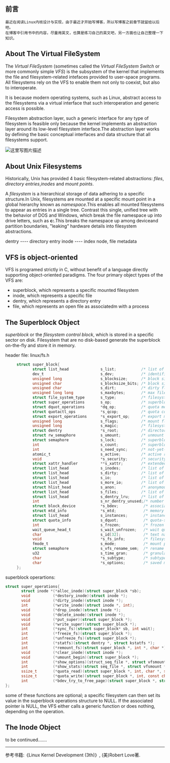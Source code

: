 ## **前言**
    最近在阅读Linux内核设计与实现，由于最近才开始写博客，所以写博客之前章节就留给以后吧。
    在博客中引用书中的内容，尽量用英文，也算是练习自己的英文吧，另一方面也让自己整理一下知识。
    
## **About The Virtual FileSystem**
The *Virtual FileSystem* (sometimes called the *Virtual FileSystem Switch* or more commonly simple *VFS*) is the subsystem of the kernel that implements the file and filesystem-related intefaces provided to user-space programs. All filesystems rely on the VFS to enable them not only to coexist, but also to interoperate.

 It is because modern operating systems, such as Linux, abstract access to the filesystems via a virtual interface that such interoperation and generic access is possible.

Filesystem abstraction layer, such a generic interface for any type of filesystem is feasible only because the kernel implements an abstraction layer around its low-level filesystem interface.The abstraction layer works by defining the basic conceptual interfaces and data structure that all filesystems support.

![这里写图片描述](http://img.blog.csdn.net/20160417205612927)

## **About Unix Filesystems**
Historically, Unix has provided 4 basic filesystem-related abstractions: *files*, *directory entries*,*inodes* and *mount points*.

A *filesystem* is a hierarchical storage of data adhering to a specific structure.In Unix, filesystems are mounted at a specific mount point in a global hierarchy known as *namespace*.This enables all mounted filesystems to appear as entries in a single tree. Contrast this single, unified tree with the behavior of DOS and Windows, which break the file namespace up into drive letters, such as **c:**.This breaks the namespace up among deviceand partition boundaries, "leaking" hardware details into filesystem abstractions.

dentry ---- directory entry
inode ---- index node, file metadata

## **VFS is object-oriented** 
VFS is programed strictly in C, without benefit of a language directly supporting object-oriented paradigms. 
The four primary object types of the VFS are:
 - superblock, which represents a specific mounted  filesystem
 - inode, which represents a specific file
 - dentry, which represents a directory entry
 - file, which represents an open file as associatedm with a process

## **The Superblock Object**
*superblock* or the *filesystem control block*, which is stored in a specific sector on disk.
Filesystem that are no disk-based generate the superblock on-the-fly and store it in memory.

header file: linux/fs.h

```c
	 struct super_block{
	        struct list_head              s_list;           /* list of all superblock */
	        dev_t                         s_dev;            /* identifier */
	        unsigned long                 s_blocksize;      /* block size in bytes */
	        unsigned char                 s_blocksize_bits; /* block size in bits */
	        unsigned char                 s_dirt;           /* dirty flag */
	        unsigned long long            s_maxbytes;       /* max file size */     
	        struct file_system_type       s_type;           /* filesystem type */
	        struct super_operations       s_op;             /* superblock methods */
	        struct dquot_operations       *dq_op;           /* quota methods */
	        struct quotactl_ops           *s_qcop;          /* quota control methods */
	        struct export_operations      *s_export_op;     /* export methods */
	        unsigned long                 s_flags;          /* mount flags */
	        unsigned long                 s_magic;          /* filesystem's magic number */
	        struct dentry                 *s_root;          /* directory mount point */
	        struct rw_semaphore           s_umount;         /* unmount semaphore */
	        struct semaphore              s_lock;           /* superblock semaphore */
	        int                           s_count;          /* superblock ref count */
	        int                           s_need_sync;      /* not-yet-synced flag */
	        atomic_t                      s_active;         /* active reference count */
	        void                          *s_security;      /* security module */
	        struct xattr_handler          **s_xattr;        /* extended attribute handlers */
	        struct list_head              s_inodes;         /* list of inodes */
	        struct list_head              s_dirty;          /* list of dirty inodes */
	        struct list_head              s_io;             /* list of writebacks */
	        struct list_head              s_more_io;        /* list of more writebacks */
	        struct hlist_head             s_anon;           /* anonymous dentries */
	        struct list_head              s_files;          /* list of assigned files */
	        struct list_head              s_dentry_lru;     /* list of unused entries */
	        int                           s_nr_dentry_unused;/* number of dentries on list */
	        struct block_device           *s_bdev;           /* associate block device */
	        struct mtd_info               *s_mtd;            /* memory disk infomation */
	        struct list_head              s_instances;       /* instances of this fs */
	        struct quota_info             s_dquot;           /* quota-specific options */
	        int                           s_frozen;          /* frozen status */
	        wait_queue_head_t             s_wait_unfrozen;   /* wait queue on freeze */
	        char                          s_id[32];          /* text name */
	        void                          *s_fs_info;        /* filesystem-specific info */
	        fmode_t                       s_mode;            /* mount permissons */
	        struct semaphore              s_vfs_rename_sem;  /* rename semaphore */
	        u32                           s_time_gran;       /* granularity of timestamps */
	        char                          *s_subtype;        /* subtype name */
	        char                          *s_options;        /* saved mount options */
	 };
```
superblock operartions:
```c
struct super_operations{
       struct inode *(*alloc_inode)(struct super_block *sb);
       void          (*destory_inode)(struct inode *);
       void          (*dirty_inode)(struct inode *);
       int           (*write_inode)(struct inode *, int);
       void          (*drop_inode)(struct inode *);
       void          (*delete_inode)(struct inode *);
       void          (*put_super)(struct super_block *);
       void          (*write_super)(struct super_block *);
       int           (*sync_fs)(struct super_block* sb, int wait);
       int           (*freeze_fs)(struct super_block *);
       int           (*unfreeze_fs)(struct super_block *);
       int           (*statfs)(struct dentry *, struct kstatfs *);
       int           (*remount_fs)(struct super_block *, int *, char *);
       void          (*clear_inode)(struct inode *);
       void          (*umount_begin)(struct super_block *);
       int           (*show_options)(struct_seq_file *, struct vfsmount *);
       int           (*show_stats)(struct seq_file *, struct vfsmount *);
       ssize_t       (*quota_read)(struct super_block *, int, char *, size_t, loff_t);
       ssize_t       (*quota_write)(struct super_block *, int, const char *, size_t, loff_t);
       int           (*bdev_try_to_free_page)(struct super_block *, struct page *, gfp_t);      
};
```
some of these functions are optional; a specific filesystem can then set its value in the superblock operations structure to NULL. If the associated pointer is NULL, the VFS either calls a generic function or does nothing, depending on the operation.

## **The Inode Object**

to be continued.......

---
参考书籍:《Linux Kernel Development (3th)》, (美)Robert Love著.